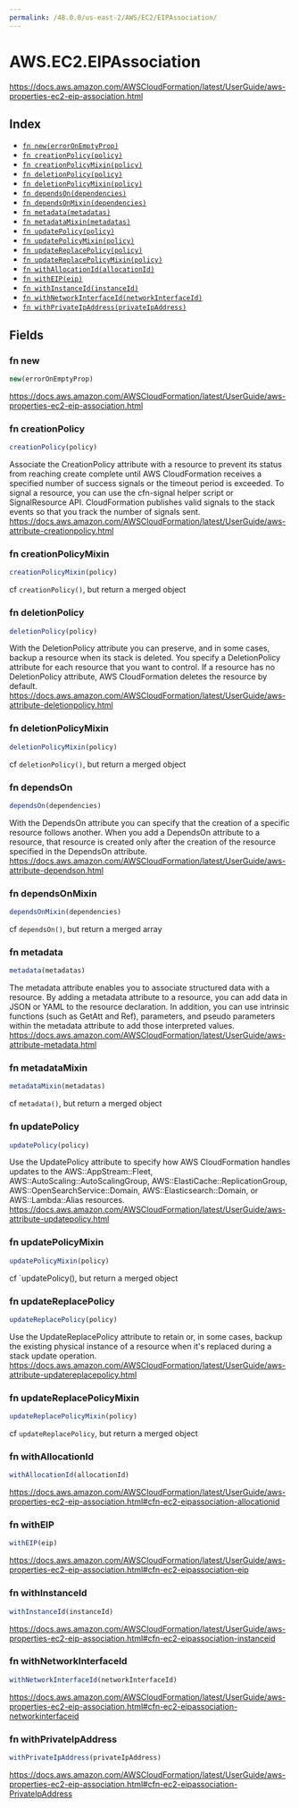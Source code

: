 ```yaml
---
permalink: /48.0.0/us-east-2/AWS/EC2/EIPAssociation/
---
```


# AWS.EC2.EIPAssociation

https://docs.aws.amazon.com/AWSCloudFormation/latest/UserGuide/aws-properties-ec2-eip-association.html

## Index

* [`fn new(errorOnEmptyProp)`](#fn-new)
* [`fn creationPolicy(policy)`](#fn-creationpolicy)
* [`fn creationPolicyMixin(policy)`](#fn-creationpolicymixin)
* [`fn deletionPolicy(policy)`](#fn-deletionpolicy)
* [`fn deletionPolicyMixin(policy)`](#fn-deletionpolicymixin)
* [`fn dependsOn(dependencies)`](#fn-dependson)
* [`fn dependsOnMixin(dependencies)`](#fn-dependsonmixin)
* [`fn metadata(metadatas)`](#fn-metadata)
* [`fn metadataMixin(metadatas)`](#fn-metadatamixin)
* [`fn updatePolicy(policy)`](#fn-updatepolicy)
* [`fn updatePolicyMixin(policy)`](#fn-updatepolicymixin)
* [`fn updateReplacePolicy(policy)`](#fn-updatereplacepolicy)
* [`fn updateReplacePolicyMixin(policy)`](#fn-updatereplacepolicymixin)
* [`fn withAllocationId(allocationId)`](#fn-withallocationid)
* [`fn withEIP(eip)`](#fn-witheip)
* [`fn withInstanceId(instanceId)`](#fn-withinstanceid)
* [`fn withNetworkInterfaceId(networkInterfaceId)`](#fn-withnetworkinterfaceid)
* [`fn withPrivateIpAddress(privateIpAddress)`](#fn-withprivateipaddress)

## Fields

### fn new

```ts
new(errorOnEmptyProp)
```

https://docs.aws.amazon.com/AWSCloudFormation/latest/UserGuide/aws-properties-ec2-eip-association.html

### fn creationPolicy

```ts
creationPolicy(policy)
```

Associate the CreationPolicy attribute with a resource to prevent its status from reaching create complete until AWS CloudFormation receives a specified number of success signals or the timeout period is exceeded. To signal a resource, you can use the cfn-signal helper script or SignalResource API. CloudFormation publishes valid signals to the stack events so that you track the number of signals sent. 
https://docs.aws.amazon.com/AWSCloudFormation/latest/UserGuide/aws-attribute-creationpolicy.html

### fn creationPolicyMixin

```ts
creationPolicyMixin(policy)
```

cf `creationPolicy()`, but return a merged object

### fn deletionPolicy

```ts
deletionPolicy(policy)
```

With the DeletionPolicy attribute you can preserve, and in some cases, backup a resource when its stack is deleted. You specify a DeletionPolicy attribute for each resource that you want to control. If a resource has no DeletionPolicy attribute, AWS CloudFormation deletes the resource by default. 
https://docs.aws.amazon.com/AWSCloudFormation/latest/UserGuide/aws-attribute-deletionpolicy.html

### fn deletionPolicyMixin

```ts
deletionPolicyMixin(policy)
```

cf `deletionPolicy()`, but return a merged object

### fn dependsOn

```ts
dependsOn(dependencies)
```

With the DependsOn attribute you can specify that the creation of a specific resource follows another. When you add a DependsOn attribute to a resource, that resource is created only after the creation of the resource specified in the DependsOn attribute. 
https://docs.aws.amazon.com/AWSCloudFormation/latest/UserGuide/aws-attribute-dependson.html

### fn dependsOnMixin

```ts
dependsOnMixin(dependencies)
```

cf `dependsOn()`, but return a merged array

### fn metadata

```ts
metadata(metadatas)
```

The metadata attribute enables you to associate structured data with a resource. By adding a metadata attribute to a resource, you can add data in JSON or YAML to the resource declaration. In addition, you can use intrinsic functions (such as GetAtt and Ref), parameters, and pseudo parameters within the metadata attribute to add those interpreted values. 
https://docs.aws.amazon.com/AWSCloudFormation/latest/UserGuide/aws-attribute-metadata.html

### fn metadataMixin

```ts
metadataMixin(metadatas)
```

cf `metadata()`, but return a merged object

### fn updatePolicy

```ts
updatePolicy(policy)
```

Use the UpdatePolicy attribute to specify how AWS CloudFormation handles updates to the AWS::AppStream::Fleet, AWS::AutoScaling::AutoScalingGroup, AWS::ElastiCache::ReplicationGroup, AWS::OpenSearchService::Domain, AWS::Elasticsearch::Domain, or AWS::Lambda::Alias resources. 
https://docs.aws.amazon.com/AWSCloudFormation/latest/UserGuide/aws-attribute-updatepolicy.html

### fn updatePolicyMixin

```ts
updatePolicyMixin(policy)
```

cf `updatePolicy(), but return a merged object

### fn updateReplacePolicy

```ts
updateReplacePolicy(policy)
```

Use the UpdateReplacePolicy attribute to retain or, in some cases, backup the existing physical instance of a resource when it's replaced during a stack update operation. 
https://docs.aws.amazon.com/AWSCloudFormation/latest/UserGuide/aws-attribute-updatereplacepolicy.html

### fn updateReplacePolicyMixin

```ts
updateReplacePolicyMixin(policy)
```

cf `updateReplacePolicy`, but return a merged object

### fn withAllocationId

```ts
withAllocationId(allocationId)
```

https://docs.aws.amazon.com/AWSCloudFormation/latest/UserGuide/aws-properties-ec2-eip-association.html#cfn-ec2-eipassociation-allocationid

### fn withEIP

```ts
withEIP(eip)
```

https://docs.aws.amazon.com/AWSCloudFormation/latest/UserGuide/aws-properties-ec2-eip-association.html#cfn-ec2-eipassociation-eip

### fn withInstanceId

```ts
withInstanceId(instanceId)
```

https://docs.aws.amazon.com/AWSCloudFormation/latest/UserGuide/aws-properties-ec2-eip-association.html#cfn-ec2-eipassociation-instanceid

### fn withNetworkInterfaceId

```ts
withNetworkInterfaceId(networkInterfaceId)
```

https://docs.aws.amazon.com/AWSCloudFormation/latest/UserGuide/aws-properties-ec2-eip-association.html#cfn-ec2-eipassociation-networkinterfaceid

### fn withPrivateIpAddress

```ts
withPrivateIpAddress(privateIpAddress)
```

https://docs.aws.amazon.com/AWSCloudFormation/latest/UserGuide/aws-properties-ec2-eip-association.html#cfn-ec2-eipassociation-PrivateIpAddress